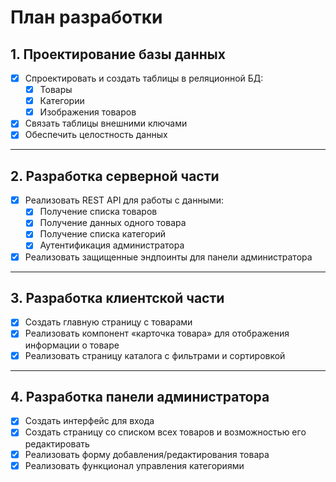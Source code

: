 # План разработки

## 1. Проектирование базы данных
- [x] Спроектировать и создать таблицы в реляционной БД:
  - [x] Товары  
  - [x] Категории  
  - [x] Изображения товаров  
- [x] Связать таблицы внешними ключами  
- [x] Обеспечить целостность данных  

---

## 2. Разработка серверной части
- [x] Реализовать REST API для работы с данными:
  - [x] Получение списка товаров  
  - [x] Получение данных одного товара  
  - [x] Получение списка категорий  
  - [x] Аутентификация администратора  
- [x] Реализовать защищенные эндпоинты для панели администратора  

---

## 3. Разработка клиентской части
- [x] Создать главную страницу с товарами  
- [x] Реализовать компонент «карточка товара» для отображения информации о товаре  
- [x] Реализовать страницу каталога с фильтрами и сортировкой  

---

## 4. Разработка панели администратора
- [x] Создать интерфейс для входа  
- [x] Создать страницу со списком всех товаров и возможностью его редактировать  
- [x] Реализовать форму добавления/редактирования товара  
- [x] Реализовать функционал управления категориями  
